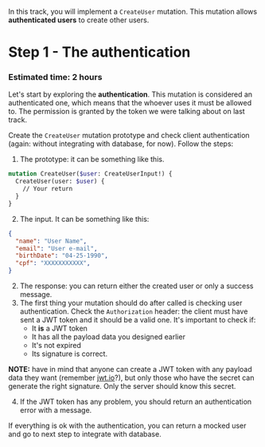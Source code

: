In this track, you will implement a `CreateUser` mutation. This mutation allows **authenticated users** to create other users.

# Step 1 - The authentication
### Estimated time: 2 hours

Let's start by exploring the **authentication**. This mutation is considered an authenticated one, which means that the whoever uses it must be allowed to. The permission is granted by the token we were talking about on last track. 

Create the `CreateUser` mutation prototype and check client authentication (again: without integrating with database, for now). Follow the steps:

1. The prototype: it can be something like this.

```graphql
mutation CreateUser($user: CreateUserInput!) {
  CreateUser(user: $user) {
    // Your return
  }
}
```

2. The input. It can be something like this:

```json
{
  "name": "User Name",
  "email": "User e-mail",
  "birthDate": "04-25-1990",
  "cpf": "XXXXXXXXXXX",
}
```

2. The response: you can return either the created user or only a success message.
3. The first thing your mutation should do after called is checking user authentication. Check the `Authorization` header: the client must have sent a JWT token and it should be a valid one. It's important to check if:
    + It **is** a JWT token
    + It has all the payload data you designed earlier
    + It's not expired
    + Its signature is correct.

**NOTE:** have in mind that anyone can create a JWT token with any payload data they want (remember [jwt.io](https://jwt.io)?), but only those who have the secret can generate the right signature. Only the server should know this secret.

4. If the JWT token has any problem, you should return an authentication error with a message.

If everything is ok with the authentication, you can return a mocked user and go to next step to integrate with database.
